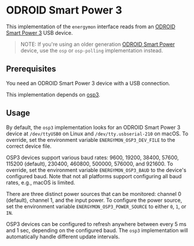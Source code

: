 # ODROID Smart Power 3

This implementation of the `energymon` interface reads from an [ODROID Smart Power 3](https://wiki.odroid.com/accessory/power_supply_battery/smartpower3) USB device.

> NOTE: If you're using an older generation [ODROID Smart Power](https://wiki.odroid.com/old_product/accessory/odroidsmartpower) device, use the `osp` or `osp-polling` implementation instead.


## Prerequisites

You need an ODROID Smart Power 3 device with a USB connection.

This implementation depends on [osp3](https://github.com/energymon/osp3/).


## Usage

By default, the `osp3` implementation looks for an ODROID Smart Power 3 device at `/dev/ttyUSB0` on Linux and `/dev/tty.usbserial-210` on macOS.
To override, set the environment variable `ENERGYMON_OSP3_DEV_FILE` to the correct device file.

OSP3 devices support various baud rates: 9600, 19200, 38400, 57600, 115200 (default), 230400, 460800, 500000, 576000, and 921600.
To override, set the environment variable `ENERGYMON_OSP3_BAUD` to the device's configured baud.
Note that not all platforms support configuring all baud rates, e.g., macOS is limited.

There are three distinct power sources that can be monitored: channel 0 (default), channel 1, and the input power.
To configure the power source, set the environment variable `ENERGYMON_OSP3_POWER_SOURCE` to either `0`, `1`, or `IN`.

OSP3 devices can be configured to refresh anywhere between every 5 ms and 1 sec, depending on the configured baud.
The `osp3` implementation will automatically handle different update intervals.
